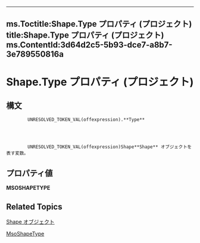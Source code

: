 
---
ms.Toctitle:Shape.Type プロパティ (プロジェクト)
title:Shape.Type プロパティ (プロジェクト)
ms.ContentId:3d64d2c5-5b93-dce7-a8b7-3e789550816a
---
# Shape.Type プロパティ (プロジェクト)





## 構文

            UNRESOLVED_TOKEN_VAL(offexpression).**Type**




            UNRESOLVED_TOKEN_VAL(offexpression)Shape**Shape** オブジェクトを表す変数。



## プロパティ値
**MSOSHAPETYPE**



## Related Topics

[Shape オブジェクト](d2b32bcd-5595-a4a7-9772-feb25fd0103a.md)

[MsoShapeType](http://msdn.microsoft.com/en-us/library/office/ff860759(v=office.15))




